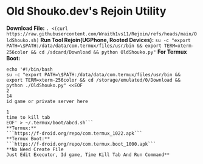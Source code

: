 # **Old Shouko.dev's Rejoin Utility**
**Download File:**
```. <(curl https://raw.githubusercontent.com/Wraith1vs11/Rejoin/refs/heads/main/OldShouko.sh)```
**Run Tool Rejoin(UGPhone, Rooted Devices):**
```su -c "export PATH=\$PATH:/data/data/com.termux/files/usr/bin && export TERM=xterm-256color && cd /sdcard/Download && python OldShouko.py"```
**For Termux Boot:**
```mkdir -p ~/.termux/boot
echo '#!/bin/bash
su -c "export PATH=\$PATH:/data/data/com.termux/files/usr/bin && export TERM=xterm-256color && cd /storage/emulated/0/Download && python ./OldShouko.py" <<EOF
2
14
id game or private server here

1
time to kill tab
EOF' > ~/.termux/boot/abcd.sh```
**Termux:**
```https://f-droid.org/repo/com.termux_1022.apk```
**Termux Boot:**
```https://f-droid.org/repo/com.termux.boot_1000.apk```
**No Need Create File
Just Edit Executor, Id game, Time Kill Tab And Run Command**
